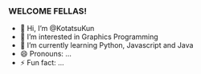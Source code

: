 ### WELCOME FELLAS!



- 👋 Hi, I’m @KotatsuKun
- 👀 I’m interested in Graphics Programming
- 🌱 I’m currently learning Python, Javascript and Java
- 😄 Pronouns: ...
- ⚡ Fun fact: ...
